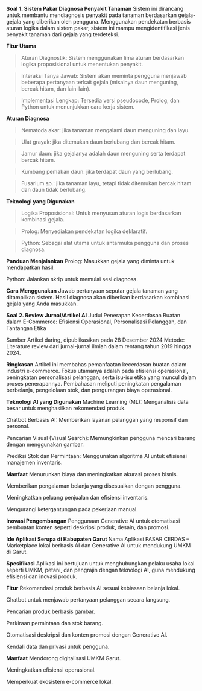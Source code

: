 **Soal 1. Sistem Pakar Diagnosa Penyakit Tanaman**
Sistem ini dirancang untuk membantu mendiagnosis penyakit pada tanaman berdasarkan gejala-gejala yang diberikan oleh pengguna. Menggunakan pendekatan berbasis aturan logika dalam sistem pakar, sistem ini mampu mengidentifikasi jenis penyakit tanaman dari gejala yang terdeteksi.

**Fitur Utama**
> Aturan Diagnostik: Sistem menggunakan lima aturan berdasarkan logika proposisional untuk menentukan penyakit.

> Interaksi Tanya Jawab: Sistem akan meminta pengguna menjawab beberapa pertanyaan terkait gejala (misalnya daun menguning, bercak hitam, dan lain-lain).

> Implementasi Lengkap: Tersedia versi pseudocode, Prolog, dan Python untuk menunjukkan cara kerja sistem.

**Aturan Diagnosa**
> Nematoda akar: jika tanaman mengalami daun menguning dan layu.

> Ulat grayak: jika ditemukan daun berlubang dan bercak hitam.

> Jamur daun: jika gejalanya adalah daun menguning serta terdapat bercak hitam.

> Kumbang pemakan daun: jika terdapat daun yang berlubang.

> Fusarium sp.: jika tanaman layu, tetapi tidak ditemukan bercak hitam dan daun tidak berlubang.

**Teknologi yang Digunakan**
> Logika Proposisional: Untuk menyusun aturan logis berdasarkan kombinasi gejala.

> Prolog: Menyediakan pendekatan logika deklaratif.

> Python: Sebagai alat utama untuk antarmuka pengguna dan proses diagnosa.

**Panduan Menjalankan**
Prolog: Masukkan gejala yang diminta untuk mendapatkan hasil.

Python: Jalankan skrip untuk memulai sesi diagnosa.

**Cara Menggunakan**
Jawab pertanyaan seputar gejala tanaman yang ditampilkan sistem. Hasil diagnosa akan diberikan berdasarkan kombinasi gejala yang Anda masukkan.

**Soal 2. Review Jurnal/Artikel AI**
Judul
Penerapan Kecerdasan Buatan dalam E-Commerce: Efisiensi Operasional, Personalisasi Pelanggan, dan Tantangan Etika

Sumber
Artikel daring, dipublikasikan pada 28 Desember 2024
Metode: Literature review dari jurnal-jurnal ilmiah dalam rentang tahun 2019 hingga 2024.

**Ringkasan**
Artikel ini membahas pemanfaatan kecerdasan buatan dalam industri e-commerce. Fokus utamanya adalah pada efisiensi operasional, peningkatan personalisasi pelanggan, serta isu-isu etika yang muncul dalam proses penerapannya. Pembahasan meliputi peningkatan pengalaman berbelanja, pengelolaan stok, dan pengurangan biaya operasional.

**Teknologi AI yang Digunakan**
Machine Learning (ML): Menganalisis data besar untuk menghasilkan rekomendasi produk.

Chatbot Berbasis AI: Memberikan layanan pelanggan yang responsif dan personal.

Pencarian Visual (Visual Search): Memungkinkan pengguna mencari barang dengan menggunakan gambar.

Prediksi Stok dan Permintaan: Menggunakan algoritma AI untuk efisiensi manajemen inventaris.

**Manfaat**
Menurunkan biaya dan meningkatkan akurasi proses bisnis.

Memberikan pengalaman belanja yang disesuaikan dengan pengguna.

Meningkatkan peluang penjualan dan efisiensi inventaris.

Mengurangi ketergantungan pada pekerjaan manual.

**Inovasi Pengembangan**
Penggunaan Generative AI untuk otomatisasi pembuatan konten seperti deskripsi produk, desain, dan promosi.

**Ide Aplikasi Serupa di Kabupaten Garut**
Nama Aplikasi
PASAR CERDAS – Marketplace lokal berbasis AI dan Generative AI untuk mendukung UMKM di Garut.

**Spesifikasi**
Aplikasi ini bertujuan untuk menghubungkan pelaku usaha lokal seperti UMKM, petani, dan pengrajin dengan teknologi AI, guna mendukung efisiensi dan inovasi produk.

**Fitur**
Rekomendasi produk berbasis AI sesuai kebiasaan belanja lokal.

Chatbot untuk menjawab pertanyaan pelanggan secara langsung.

Pencarian produk berbasis gambar.

Perkiraan permintaan dan stok barang.

Otomatisasi deskripsi dan konten promosi dengan Generative AI.

Kendali data dan privasi untuk pengguna.

**Manfaat**
Mendorong digitalisasi UMKM Garut.

Meningkatkan efisiensi operasional.

Memperkuat ekosistem e-commerce lokal.
